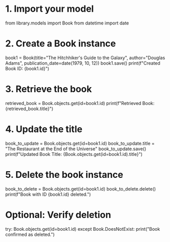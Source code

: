# 1. Import your model
from library.models import Book
from datetime import date

# 2. Create a Book instance
book1 = Book(title="The Hitchhiker's Guide to the Galaxy", author="Douglas Adams", publication_date=date(1979, 10, 12))
book1.save()
print(f"Created Book ID: {book1.id}")

# 3. Retrieve the book
retrieved_book = Book.objects.get(id=book1.id)
print(f"Retrieved Book: {retrieved_book.title}")

# 4. Update the title
book_to_update = Book.objects.get(id=book1.id)
book_to_update.title = "The Restaurant at the End of the Universe"
book_to_update.save()
print(f"Updated Book Title: {Book.objects.get(id=book1.id).title}")

# 5. Delete the book instance
book_to_delete = Book.objects.get(id=book1.id)
book_to_delete.delete()
print(f"Book with ID {book1.id} deleted.")

# Optional: Verify deletion
try:
    Book.objects.get(id=book1.id)
except Book.DoesNotExist:
    print("Book confirmed as deleted.")
